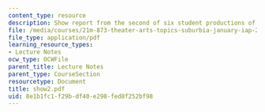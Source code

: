```yaml
---
content_type: resource
description: Show report from the second of six student productions of subUrbia.
file: /media/courses/21m-873-theater-arts-topics-suburbia-january-iap-2008/8e1b1fc1f29bdf40e298fed8f252bf98_show2.pdf
file_type: application/pdf
learning_resource_types:
- Lecture Notes
ocw_type: OCWFile
parent_title: Lecture Notes
parent_type: CourseSection
resourcetype: Document
title: show2.pdf
uid: 8e1b1fc1-f29b-df40-e298-fed8f252bf98
---
```

